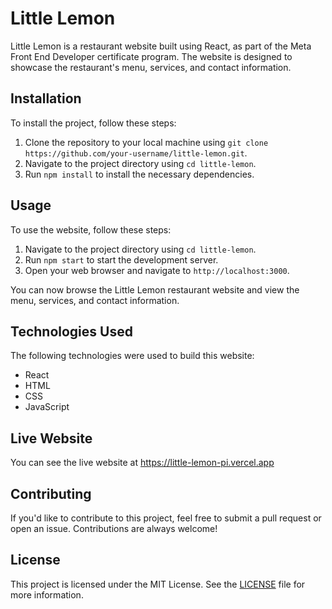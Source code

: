 # Little Lemon

Little Lemon is a restaurant website built using React, as part of the Meta Front End Developer certificate program. The website is designed to showcase the restaurant's menu, services, and contact information.

## Installation

To install the project, follow these steps:

1. Clone the repository to your local machine using `git clone https://github.com/your-username/little-lemon.git`.
2. Navigate to the project directory using `cd little-lemon`.
3. Run `npm install` to install the necessary dependencies.

## Usage

To use the website, follow these steps:

1. Navigate to the project directory using `cd little-lemon`.
2. Run `npm start` to start the development server.
3. Open your web browser and navigate to `http://localhost:3000`.

You can now browse the Little Lemon restaurant website and view the menu, services, and contact information.

## Technologies Used

The following technologies were used to build this website:

- React
- HTML
- CSS
- JavaScript

## Live Website

You can see the live website at https://little-lemon-pi.vercel.app

## Contributing

If you'd like to contribute to this project, feel free to submit a pull request or open an issue. Contributions are always welcome!

## License

This project is licensed under the MIT License. See the [LICENSE](LICENSE) file for more information.
